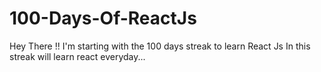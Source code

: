 # 100-Days-Of-ReactJs

Hey There !!
I'm starting with the 100 days streak to learn React Js 
In this streak will learn react everyday...
